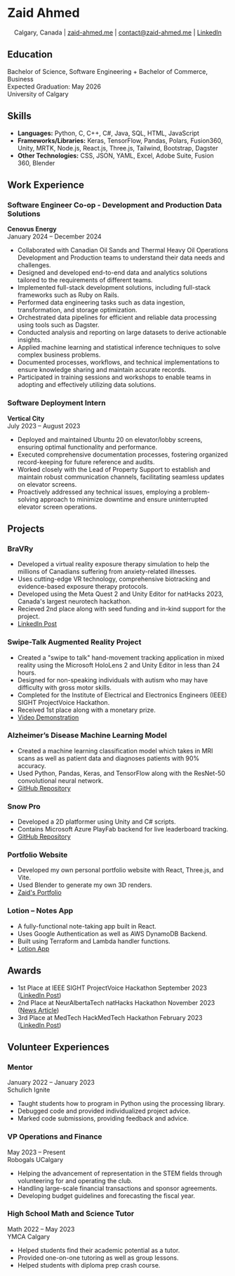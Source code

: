 # Zaid Ahmed

<div align="center">

Calgary, Canada | <a href="https://zaid-ahmed.me">zaid-ahmed.me</a> | <a href="mailto:contact@zaid-ahmed.me">contact@zaid-ahmed.me</a> | <a href="https://www.linkedin.com/in/zaid-ahmed88/">LinkedIn</a>

</div>

## Education

Bachelor of Science, Software Engineering + Bachelor of Commerce, Business  
Expected Graduation: May 2026  
University of Calgary

## Skills

- **Languages:** Python, C, C++, C#, Java, SQL, HTML, JavaScript
- **Frameworks/Libraries:** Keras, TensorFlow, Pandas, Polars, Fusion360, Unity, MRTK, Node.js, React.js, Three.js, Tailwind, Bootstrap, Dagster
- **Other Technologies:** CSS, JSON, YAML, Excel, Adobe Suite, Fusion 360, Blender

## Work Experience

### Software Engineer Co-op - Development and Production Data Solutions
**Cenovus Energy**  
January 2024 – December 2024  

- Collaborated with Canadian Oil Sands and Thermal Heavy Oil Operations Development and Production teams to understand their data needs and challenges.
- Designed and developed end-to-end data and analytics solutions tailored to the requirements of different teams.
- Implemented full-stack development solutions, including full-stack frameworks such as Ruby on Rails.
- Performed data engineering tasks such as data ingestion, transformation, and storage optimization.
- Orchestrated data pipelines for efficient and reliable data processing using tools such as Dagster.
- Conducted analysis and reporting on large datasets to derive actionable insights.
- Applied machine learning and statistical inference techniques to solve complex business problems.
- Documented processes, workflows, and technical implementations to ensure knowledge sharing and maintain accurate records.
- Participated in training sessions and workshops to enable teams in adopting and effectively utilizing data solutions.  

### Software Deployment Intern
**Vertical City**  
July 2023 – August 2023  

- Deployed and maintained Ubuntu 20 on elevator/lobby screens, ensuring optimal functionality and performance.
- Executed comprehensive documentation processes, fostering organized record-keeping for future reference and audits.
- Worked closely with the Lead of Property Support to establish and maintain robust communication channels, facilitating seamless updates on elevator screens.
- Proactively addressed any technical issues, employing a problem-solving approach to minimize downtime and ensure uninterrupted elevator screen operations.

## Projects

### BraVRy

- Developed a virtual reality exposure therapy simulation to help the millions of Canadians suffering from
anxiety-related illnesses.
- Uses cutting-edge VR technology, comprehensive biotracking and evidence-based exposure therapy protocols.
- Developed using the Meta Quest 2 and Unity Editor for natHacks 2023, Canada's largest neurotech hackathon.
- Recieved 2nd place along with seed funding and in-kind support for the project.
- [LinkedIn Post](https://www.linkedin.com/feed/update/urn:li:activity:7132226090411913216/)  

### Swipe-Talk Augmented Reality Project

- Created a "swipe to talk" hand-movement tracking application in mixed reality using the Microsoft HoloLens 2 and Unity Editor in less than 24 hours.
- Designed for non-speaking individuals with autism who may have difficulty with gross motor skills.
- Completed for the Institute of Electrical and Electronics Engineers (IEEE) SIGHT ProjectVoice Hackathon.
- Received 1st place along with a monetary prize.
- [Video Demonstration](https://www.youtube.com/watch?v=3G_DJazPcFc)  

### Alzheimer’s Disease Machine Learning Model

- Created a machine learning classification model which takes in MRI scans as well as patient data and diagnoses patients with 90% accuracy.
- Used Python, Pandas, Keras, and TensorFlow along with the ResNet-50 convolutional neural network.
- [GitHub Repository](https://github.com/zaid-ahmed1/ResNet50-for-Alzheimers-Diagnosis)  

### Snow Pro  

- Developed a 2D platformer using Unity and C# scripts.
- Contains Microsoft Azure PlayFab backend for live leaderboard tracking.
- [GitHub Repository](https://github.com/zaid-ahmed1/Snow-Pro)  


### Portfolio Website  

- Developed my own personal portfolio website with React, Three.js, and Vite.
- Used Blender to generate my own 3D renders.
- [Zaid's Portfolio](https://zaid-ahmed.me)

### Lotion – Notes App  

- A fully-functional note-taking app built in React.
- Uses Google Authentication as well as AWS DynamoDB Backend.
- Built using Terraform and Lambda handler functions.
- [Lotion App](https://dancing-mousse-b4cb28.netlify.app/)

## Awards

- 1st Place at IEEE SIGHT ProjectVoice Hackathon September 2023 ([LinkedIn Post](https://www.linkedin.com/feed/update/urn:li:activity:7114748287076769792/)) 
- 2nd Place at NeurAlbertaTech natHacks Hackathon November 2023 ([News Article](https://www.ucalgary.ca/news/ucalgary-students-create-vr-mental-health-platform-enhance-accessibility-treatment))
- 3rd Place at MedTech HackMedTech Hackathon February 2023 ([LinkedIn Post](https://www.linkedin.com/feed/update/urn:li:activity:7034317764576088064))

## Volunteer Experiences

### Mentor  
January 2022 – January 2023  
Schulich Ignite

- Taught students how to program in Python using the processing library.
- Debugged code and provided individualized project advice.
- Marked code submissions, providing feedback and advice.

### VP Operations and Finance  
May 2023 – Present  
Robogals UCalgary

- Helping the advancement of representation in the STEM fields through volunteering for and operating the club.
- Handling large-scale financial transactions and sponsor agreements.
- Developing budget guidelines and forecasting the fiscal year.



### High School Math and Science Tutor  
Math 2022 – May 2023  
YMCA Calgary

- Helped students find their academic potential as a tutor.
- Provided one-on-one tutoring as well as group lessons.
- Helped students with diploma prep crash course.
